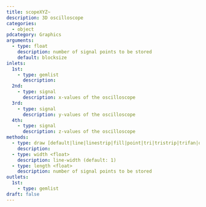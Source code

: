 ```yaml
---
title: scopeXYZ~
description: 3D oscilloscope
categories:
  - object
pdcategory: Graphics
arguments:
  - type: float
    description: number of signal points to be stored
    default: blocksize
inlets:
  1st:
    - type: gemlist
      description:
  2nd:
    - type: signal
      description: x-values of the oscilloscope
  3rd:
    - type: signal
      description: y-values of the oscilloscope
  4th:
    - type: signal
      description: z-values of the oscilloscope
methods:
  - type: draw [default|line|linestrip|fill|point|tri|tristrip|trifan|quad|quadstrip]
    description:
  - type: width <float>
    description: line-width (default: 1)
  - type: length <float>
    description: number of signal points to be stored
outlets:
  1st:
    - type: gemlist
draft: false
---
```


